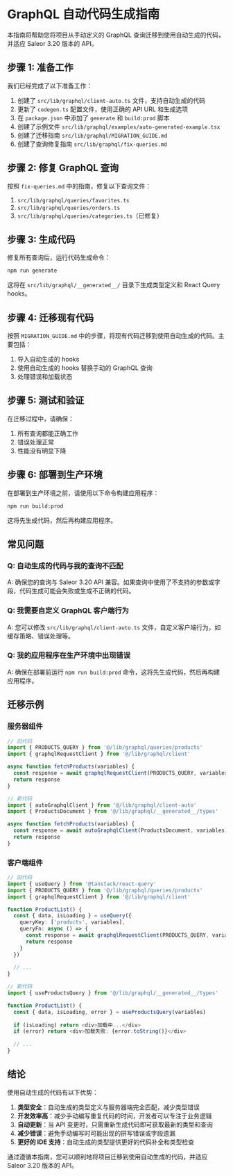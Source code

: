 # GraphQL 自动代码生成指南

本指南将帮助您将项目从手动定义的 GraphQL 查询迁移到使用自动生成的代码，并适应 Saleor 3.20 版本的 API。

## 步骤 1: 准备工作

我们已经完成了以下准备工作：

1. 创建了 `src/lib/graphql/client-auto.ts` 文件，支持自动生成的代码
2. 更新了 `codegen.ts` 配置文件，使用正确的 API URL 和生成选项
3. 在 `package.json` 中添加了 `generate` 和 `build:prod` 脚本
4. 创建了示例文件 `src/lib/graphql/examples/auto-generated-example.tsx`
5. 创建了迁移指南 `src/lib/graphql/MIGRATION_GUIDE.md`
6. 创建了查询修复指南 `src/lib/graphql/fix-queries.md`

## 步骤 2: 修复 GraphQL 查询

按照 `fix-queries.md` 中的指南，修复以下查询文件：

1. `src/lib/graphql/queries/favorites.ts`
2. `src/lib/graphql/queries/orders.ts`
3. `src/lib/graphql/queries/categories.ts`（已修复）

## 步骤 3: 生成代码

修复所有查询后，运行代码生成命令：

```bash
npm run generate
```

这将在 `src/lib/graphql/__generated__/` 目录下生成类型定义和 React Query hooks。

## 步骤 4: 迁移现有代码

按照 `MIGRATION_GUIDE.md` 中的步骤，将现有代码迁移到使用自动生成的代码。主要包括：

1. 导入自动生成的 hooks
2. 使用自动生成的 hooks 替换手动的 GraphQL 查询
3. 处理错误和加载状态

## 步骤 5: 测试和验证

在迁移过程中，请确保：

1. 所有查询都能正确工作
2. 错误处理正常
3. 性能没有明显下降

## 步骤 6: 部署到生产环境

在部署到生产环境之前，请使用以下命令构建应用程序：

```bash
npm run build:prod
```

这将先生成代码，然后再构建应用程序。

## 常见问题

### Q: 自动生成的代码与我的查询不匹配

A: 确保您的查询与 Saleor 3.20 API 兼容。如果查询中使用了不支持的参数或字段，代码生成可能会失败或生成不正确的代码。

### Q: 我需要自定义 GraphQL 客户端行为

A: 您可以修改 `src/lib/graphql/client-auto.ts` 文件，自定义客户端行为，如缓存策略、错误处理等。

### Q: 我的应用程序在生产环境中出现错误

A: 确保在部署前运行 `npm run build:prod` 命令，这将先生成代码，然后再构建应用程序。

## 迁移示例

### 服务器组件

```typescript
// 旧代码
import { PRODUCTS_QUERY } from '@/lib/graphql/queries/products'
import { graphqlRequestClient } from '@/lib/graphql/client'

async function fetchProducts(variables) {
  const response = await graphqlRequestClient(PRODUCTS_QUERY, variables)
  return response
}

// 新代码
import { autoGraphqlClient } from '@/lib/graphql/client-auto'
import { ProductsDocument } from '@/lib/graphql/__generated__/types'

async function fetchProducts(variables) {
  const response = await autoGraphqlClient(ProductsDocument, variables)
  return response
}
```

### 客户端组件

```typescript
// 旧代码
import { useQuery } from '@tanstack/react-query'
import { PRODUCTS_QUERY } from '@/lib/graphql/queries/products'
import { graphqlRequestClient } from '@/lib/graphql/client'

function ProductList() {
  const { data, isLoading } = useQuery({
    queryKey: ['products', variables],
    queryFn: async () => {
      const response = await graphqlRequestClient(PRODUCTS_QUERY, variables)
      return response
    }
  })
  
  // ...
}

// 新代码
import { useProductsQuery } from '@/lib/graphql/__generated__/types'

function ProductList() {
  const { data, isLoading, error } = useProductsQuery(variables)
  
  if (isLoading) return <div>加载中...</div>
  if (error) return <div>加载失败: {error.toString()}</div>
  
  // ...
}
```

## 结论

使用自动生成的代码有以下优势：

1. **类型安全**：自动生成的类型定义与服务器端完全匹配，减少类型错误
2. **开发效率高**：减少手动编写重复代码的时间，开发者可以专注于业务逻辑
3. **自动更新**：当 API 变更时，只需重新生成代码即可获取最新的类型和查询
4. **减少错误**：避免手动编写时可能出现的拼写错误或字段遗漏
5. **更好的 IDE 支持**：自动生成的类型提供更好的代码补全和类型检查

通过遵循本指南，您可以顺利地将项目迁移到使用自动生成的代码，并适应 Saleor 3.20 版本的 API。 